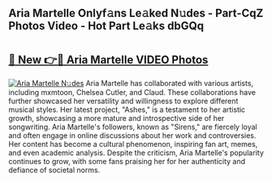 ## Aria Martelle Onlyf𝚊ns Le𝚊ked N𝚞des - Part-CqZ Photos Video - Hot Part Le𝚊ks dbGQq

# <h2><a href="http://ab65965.deff.icu/?id=Aria+Martelle">🔗 New 👉🔴 Aria Martelle VIDEO Photos</a></h2>

[![Aria Martelle N𝚞des](https://i.imgur.com/rIISA9y.gif)](http://ab65965.deff.icu/?id=Aria+Martelle)
Aria Martelle has collaborated with various artists, including mxmtoon, Chelsea Cutler, and Claud. These collaborations have further showcased her versatility and willingness to explore different musical styles. Her latest project, "Ashes," is a testament to her artistic growth, showcasing a more mature and introspective side of her songwriting. Aria Martelle's followers, known as "Sirens," are fiercely loyal and often engage in online discussions about her work and controversies. Her content has become a cultural phenomenon, inspiring fan art, memes, and even academic analysis. Despite the criticism, Aria Martelle's popularity continues to grow, with some fans praising her for her authenticity and defiance of societal norms.
